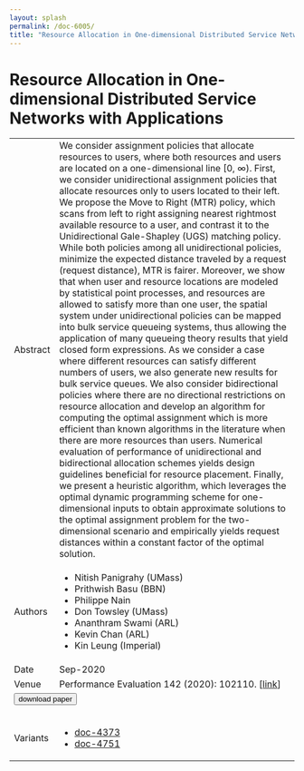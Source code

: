 ```yaml
---
layout: splash
permalink: /doc-6005/
title: "Resource Allocation in One-dimensional Distributed Service Networks with Applications"
---
```


# Resource Allocation in One-dimensional Distributed Service Networks with Applications

<table>
    <tbody>
    <tr>
        <td>Abstract</td>
        <td>We consider assignment policies that allocate resources to users, where both resources and users are located on a one-dimensional line [0, ∞). First, we consider unidirectional assignment policies that allocate resources only to users located to their left. We propose the Move to Right (MTR) policy, which scans from left to right assigning nearest rightmost available resource to a user, and contrast it to the Unidirectional Gale-Shapley (UGS) matching policy. While both policies among all unidirectional policies, minimize the expected distance traveled by a request (request distance), MTR is fairer. Moreover, we show that when user and resource locations are modeled by statistical point processes, and resources are allowed to satisfy more than one user, the spatial system under unidirectional policies can be mapped into bulk service queueing systems, thus allowing the application of many queueing theory results that yield closed form expressions. As we consider a case where different resources can satisfy different numbers of users, we also generate new results for bulk service queues. We also consider bidirectional policies where there are no directional restrictions on resource allocation and develop an algorithm for computing the optimal assignment which is more efficient than known algorithms in the literature when there are more resources than users. Numerical evaluation of performance of unidirectional and bidirectional allocation schemes yields design guidelines beneficial for resource placement. Finally, we present a heuristic algorithm, which leverages the optimal dynamic programming scheme for one-dimensional inputs to obtain approximate solutions to the optimal assignment problem for the two-dimensional scenario and empirically yields request distances within a constant factor of the optimal solution.</td>
    </tr>
    <tr>
        <td>Authors</td>
        <td>
            <ul>
                <li>Nitish Panigrahy (UMass)</li>
                <li>Prithwish Basu (BBN)</li>
                <li>Philippe Nain</li>
                <li>Don Towsley (UMass)</li>
                <li>Ananthram Swami (ARL)</li>
                <li>Kevin Chan (ARL)</li>
                <li>Kin Leung (Imperial)</li>
            </ul>
        </td>
    </tr>
    <tr>
        <td>Date</td>
        <td>Sep-2020</td>
    </tr>
    <tr>
        <td>Venue</td>
        <td>Performance Evaluation 142 (2020): 102110. [<a href="https://www.sciencedirect.com/science/article/abs/pii/S0166531620300304">link</a>]</td>
    </tr>
        <tr>
            <td colspan="2">
                <form method="get" action="https://www.sciencedirect.com/science/article/abs/pii/S0166531620300304">
                    <button type="submit">download paper</button>
                </form>
            </td>
        </tr>
        <tr>
            <td>Variants</td>
            <td>
                <ul>
                    <li><a href="\doc-4373\">doc-4373</a></li>
                    <li><a href="\doc-4751\">doc-4751</a></li>
                </ul>
            </td>
        </tr>
    </tbody>
</table>
